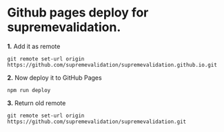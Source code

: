 # Github pages deploy for supremevalidation.

<p><strong>1.</strong> Add it as remote</p>

`git remote set-url origin https://github.com/supremevalidation/supremevalidation.github.io.git`

<p><strong>2.</strong> Now deploy it to GitHub Pages</p>

`npm run deploy`

<p><strong>3.</strong> Return old remote</p>

`git remote set-url origin https://github.com/supremevalidation/supremevalidation.git`
